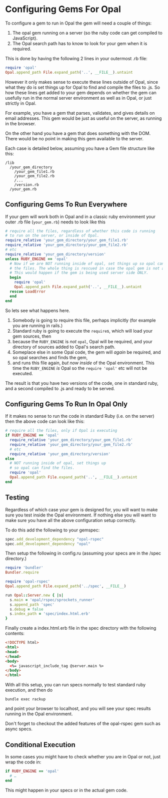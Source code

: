 # Configuring Gems For Opal

To configure a gem to run in Opal the gem will need a couple of things:

1. The opal gem running on a server (so the ruby code can get compiled to JavaScript).
2. The Opal search path has to know to look for your gem when it is required.

This is done by having the following 2 lines in your outermost .rb file:

```ruby
require 'opal'
Opal.append_path File.expand_path('..', __FILE__).untaint
```

However it only makes sense to execute these lines outside of Opal, since what they do is set things up for Opal to find and compile the files to .js. So how these lines get added to your gem depends on whether the gem can usefully run in the normal server environment as well as in Opal, or just strictly in Opal.

For example, you have a gem that parses, validates, and gives details on email addresses.  This gem would be just as useful on the server, as running
in the browser.

On the other hand you have a gem that does something with the DOM.  There would be no point in making this gem available to the server.

Each case is detailed below, assuming you have a Gem file structure like this:


```
/lib
  /your_gem_directory
    /your_gem_file1.rb
    /your_gem_file2.rb
    /...
    /version.rb
  /your_gem.rb
```

## Configuring Gems To Run Everywhere

If your gem will work both in Opal and in a classic ruby environment
your outer .rb file (`your_gem.rb`) needs to look like this

```ruby
# require all the files, regardless of whether this code is running
# to run on the server, or inside of Opal.
require_relative 'your_gem_directory/your_gem_file1.rb'
require_relative 'your_gem_directory/your_gem_file2.rb'
# etc
require_relative 'your_gem_directory/version'
unless RUBY_ENGINE == 'opal'
  # Now if we are NOT running inside of opal, set things up so opal can find
  # the files. The whole thing is rescued in case the opal gem is not available.
  # This would happen if the gem is being used server side ONLY.
  begin
    require 'opal'
    Opal.append_path File.expand_path('..', __FILE__).untaint
  rescue LoadError
  end
end
```

So lets see what happens here.

1. Somebody is going to require this file, perhaps implicitly (for example you are running in rails.)
2. Standard ruby is going to execute the `require`s, which will load your gem sources, then
3. because the `RUBY_ENGINE` is _not_ `opal`, Opal will be required, and your directory of sources added to Opal's search path.
4. Someplace else in some Opal code, the gem will _again_ be required, and so opal searches and finds the gem,
5. and runs this file again, _but now inside_ of the Opal environment.  This time the `RUBY_ENGINE` _is_ Opal so the `require 'opal'` etc will not be executed.

The result is that you have two versions of the code, one in standard ruby, and a second compiled to .js and ready to be served.

## Configuring Gems To Run In Opal Only

If it makes no sense to run the code in standard Ruby (i.e. on the server) then the above code can look like this:

```ruby
# require all the files, only if Opal is executing
if RUBY_ENGINE == 'opal'
  require_relative 'your_gem_directory/your_gem_file1.rb'
  require_relative 'your_gem_directory/your_gem_file2.rb'
  # etc
  require_relative 'your_gem_directory/version'
else
  # NOT running inside of opal, set things up
  # so opal can find the files.
  require 'opal'
  Opal.append_path File.expand_path('..', __FILE__).untaint
end
```

## Testing

Regardless of which case your gem is designed for, you will want to make sure you test inside the Opal environment.  If nothing else you will want to make sure you have all the above configuration setup correctly.

To do this add the following to your gemspec:

```ruby
spec.add_development_dependency "opal-rspec"
spec.add_development_dependency "opal"
```

Then setup the following in config.ru (assuming your specs are in the /spec directory.)

```ruby
require 'bundler'
Bundler.require

require 'opal-rspec'
Opal.append_path File.expand_path('../spec', __FILE__)

run Opal::Server.new { |s|
  s.main = 'opal/rspec/sprockets_runner'
  s.append_path 'spec'
  s.debug = false
  s.index_path = 'spec/index.html.erb'
}
```

Finally create a index.html.erb file in the spec directory with the following contents:

```html
<!DOCTYPE html>
<html>
<head>
</head>
<body>
  <%= javascript_include_tag @server.main %>
</body>
</html>
```

With all this setup, you can run specs normally to test standard ruby execution, and then do

    bundle exec rackup

and point your browser to localhost, and you will see your spec results running in the Opal environment.

Don't forget to checkout the added features of the opal-rspec gem such as async specs.

## Conditional Execution

In some cases you might have to check whether you are in Opal or not, just wrap the code in:

```ruby
if RUBY_ENGINE == 'opal'
  # …
end
```

This might happen in your specs or in the actual gem code.

